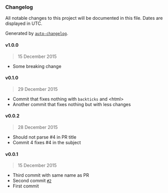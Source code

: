 ### Changelog

All notable changes to this project will be documented in this file. Dates are displayed in UTC.

Generated by [`auto-changelog`](https://github.com/CookPete/auto-changelog).

#### v1.0.0

> 15 December 2015

- Some breaking change

#### v0.1.0

> 29 December 2015

- Commit that fixes nothing with `backticks` and &lt;html&gt;
- Another commit that fixes nothing but with less changes

#### v0.0.2

> 28 December 2015

- Should not parse #4 in PR title
- Commit 4 fixes #4 in the subject

#### v0.0.1

> 15 December 2015

- Third commit with same name as PR
- Second commit [`#2`](https://github.com/user/repo/issues/2)
- First commit

